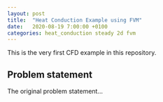```yaml
---
layout: post
title:  "Heat Conduction Example using FVM"
date:   2020-08-19 7:00:00 +0100
categories: heat_conduction steady 2d fvm
---
```

This is the very first CFD example in this repository.

## Problem statement

The original problem statement...
